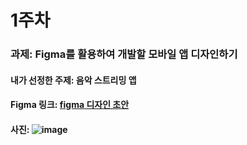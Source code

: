 # 1주차
### 과제: Figma를 활용하여 개발할 모바일 앱 디자인하기
#### 내가 선정한 주제: 음악 스트리밍 앱
#### Figma 링크: [figma 디자인 초안](https://www.figma.com/file/MfoZCTtCcPgo5a9TnAagkS/Untitled?type=design&node-id=0%3A1&mode=design&t=6HxbFUCPlPSqGjMm-1)
#### 사진: ![image](https://github.com/alsrl441/MobileAppDevelopment/assets/128763318/5477e551-4cb7-4aca-a08f-0ae5efec4ef5)
